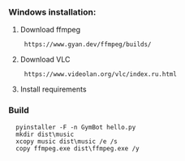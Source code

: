 ### Windows installation:

1. Download ffmpeg 
        
        https://www.gyan.dev/ffmpeg/builds/
        
2. Download VLC

        https://www.videolan.org/vlc/index.ru.html

3. Install requirements

### Build

      pyinstaller -F -n GymBot hello.py
      mkdir dist\music
      xcopy music dist\music /e /s
      copy ffmpeg.exe dist\ffmpeg.exe /y
   